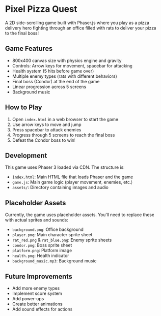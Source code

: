 # Pixel Pizza Quest

A 2D side-scrolling game built with Phaser.js where you play as a pizza delivery hero fighting through an office filled with rats to deliver your pizza to the final boss!

## Game Features

- 800x400 canvas size with physics engine and gravity
- Controls: Arrow keys for movement, spacebar for attacking
- Health system (5 hits before game over)
- Multiple enemy types (rats with different behaviors)
- Final boss (Condor) at the end of the game
- Linear progression across 5 screens
- Background music

## How to Play

1. Open `index.html` in a web browser to start the game
2. Use arrow keys to move and jump
3. Press spacebar to attack enemies
4. Progress through 5 screens to reach the final boss
5. Defeat the Condor boss to win!

## Development

This game uses Phaser 3 loaded via CDN. The structure is:
- `index.html`: Main HTML file that loads Phaser and the game
- `game.js`: Main game logic (player movement, enemies, etc.)
- `assets/`: Directory containing images and audio

## Placeholder Assets

Currently, the game uses placeholder assets. You'll need to replace these with actual sprites and sounds:

- `background.png`: Office background
- `player.png`: Main character sprite sheet
- `rat_red.png` & `rat_blue.png`: Enemy sprite sheets
- `condor.png`: Boss sprite sheet
- `platform.png`: Platform image
- `health.png`: Health indicator
- `background_music.mp3`: Background music

## Future Improvements

- Add more enemy types
- Implement score system
- Add power-ups
- Create better animations
- Add sound effects for actions 